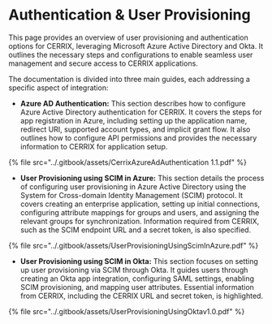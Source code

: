 # Authentication & User Provisioning

This page provides an overview of user provisioning and authentication options for CERRIX, leveraging Microsoft Azure Active Directory and Okta. It outlines the necessary steps and configurations to enable seamless user management and secure access to CERRIX applications.

The documentation is divided into three main guides, each addressing a specific aspect of integration:

* **Azure AD Authentication:** This section describes how to configure Azure Active Directory authentication for CERRIX. It covers the steps for app registration in Azure, including setting up the application name, redirect URI, supported account types, and implicit grant flow. It also outlines how to configure API permissions and provides the necessary information to CERRIX for application setup.

{% file src="../.gitbook/assets/CerrixAzureAdAuthentication 1.1.pdf" %}

* **User Provisioning using SCIM in Azure:** This section details the process of configuring user provisioning in Azure Active Directory using the System for Cross-domain Identity Management (SCIM) protocol. It covers creating an enterprise application, setting up initial connections, configuring attribute mappings for groups and users, and assigning the relevant groups for synchronization. Information required from CERRIX, such as the SCIM endpoint URL and a secret token, is also specified.

{% file src="../.gitbook/assets/UserProvisioningUsingScimInAzure.pdf" %}

* **User Provisioning using SCIM in Okta:** This section focuses on setting up user provisioning via SCIM through Okta. It guides users through creating an Okta app integration, configuring SAML settings, enabling SCIM provisioning, and mapping user attributes. Essential information from CERRIX, including the CERRIX URL and secret token, is highlighted.

{% file src="../.gitbook/assets/UserProvisioningUsingOktav1.0.pdf" %}

